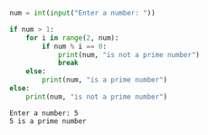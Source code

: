 ```python
num = int(input("Enter a number: "))

if num > 1:
    for i in range(2, num):
        if num % i == 0:
            print(num, "is not a prime number")
            break
    else:
        print(num, "is a prime number")
else:
    print(num, "is not a prime number")
```

    Enter a number: 5
    5 is a prime number
    


```python

```
